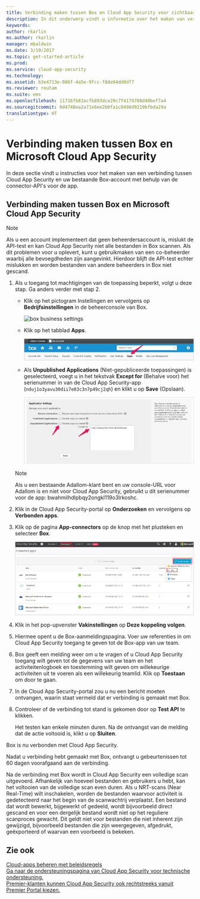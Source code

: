 ```yaml
---
title: Verbinding maken tussen Box en Cloud App Security voor zichtbaarheid en gebruikscontrole | Microsoft Docs
description: In dit onderwerp vindt u informatie over het maken van verbinding tussen de Box-app en Cloud App Security via de API-connector.
keywords: 
author: rkarlin
ms.author: rkarlin
manager: mbaldwin
ms.date: 3/19/2017
ms.topic: get-started-article
ms.prod: 
ms.service: cloud-app-security
ms.technology: 
ms.assetid: b3e4713e-986f-4a5e-9fcc-f8de94dd0df7
ms.reviewer: reutam
ms.suite: ems
ms.openlocfilehash: 11716fb83acfb893dce29c7f4179788d40bef7a4
ms.sourcegitcommit: 0d4748ea2a71e6ee2b0fa1c0498d9219bfbda29a
translationtype: HT
---
```

# <a name="connect-box-to-microsoft-cloud-app-security"></a>Verbinding maken tussen Box en Microsoft Cloud App Security
In deze sectie vindt u instructies voor het maken van een verbinding tussen Cloud App Security en uw bestaande Box-account met behulp van de connector-API's voor de app.  
  
## <a name="how-to-connect-box-to-cloud-app-security"></a>Verbinding maken tussen Box en Microsoft Cloud App Security  
  
> [!NOTE]  
>  Als u een account implementeert dat geen beheerdersaccount is, mislukt de API-test en kan Cloud App Security niet alle bestanden in Box scannen. Als dit problemen voor u oplevert, kunt u gebruikmaken van een co-beheerder waarbij alle bevoegdheden zijn aangevinkt. Hierdoor blijft de API-test echter mislukken en worden bestanden van andere beheerders in Box niet gescand.  
  
1.  Als u toegang tot machtigingen van de toepassing beperkt, volgt u deze stap. Ga anders verder met stap 2.  
  
    -   Klik op het pictogram Instellingen en vervolgens op **Bedrijfsinstellingen** in de beheerconsole van Box.  
  
         ![box business settings](./media/box-business-settings.png "box business settings")  
  
    -   Klik op het tabblad **Apps**.  
  
         ![box apps](./media/box-apps.png "box apps")  
  
    -   Als **Unpublished Applications** (Niet-gepubliceerde toepassingen) is geselecteerd, voegt u in het tekstvak **Except for** (Behalve voor) het serienummer in van de Cloud App Security-app (`nduj1o3yavu30dii7e03c3n7p49cj2qh`) en klikt u op **Save** (Opslaan).  
  
         ![box settings except for](./media/box-settings-except-for.png "box settings except for")  
  
    > [!NOTE]  
    >  Als u een bestaande Adallom-klant bent en uw console-URL voor Adallom is en niet voor Cloud App Security, gebruikt u dit serienummer voor de app: bwahmilhdlpbqy2ongkl119o3lrkoshc.  
  
2.  Klik in de Cloud App Security-portal op **Onderzoeken** en vervolgens op **Verbonden apps**.  
  
3.  Klik op de pagina **App-connectors** op de knop met het plusteken en selecteer **Box**.  
  
     ![connect box](./media/connect-box.png "connect box")  
  
4.  Klik in het pop-upvenster **Vakinstellingen** op **Deze koppeling volgen**.  
  
5.  Hiermee opent u de Box-aanmeldingspagina. Voer uw referenties in om Cloud App Security toegang te geven tot de Box-app van uw team.  
  
6.  Box geeft een melding weer om u te vragen of u Cloud App Security toegang wilt geven tot de gegevens van uw team en het activiteitenlogboek en toestemming wilt geven om willekeurige activiteiten uit te voeren als een willekeurig teamlid. Klik op **Toestaan** om door te gaan.  
  
7.  In de Cloud App Security-portal zou u nu een bericht moeten ontvangen, waarin staat vermeld dat er verbinding is gemaakt met Box.  
  
8.  Controleer of de verbinding tot stand is gekomen door op **Test API** te klikken.  
  
     Het testen kan enkele minuten duren. Na de ontvangst van de melding dat de actie voltooid is, klikt u op **Sluiten**.  
  
Box is nu verbonden met Cloud App Security.  
 
Nadat u verbinding hebt gemaakt met Box, ontvangt u gebeurtenissen tot 60 dagen voorafgaand aan de verbinding.
  
Na de verbinding met Box wordt in Cloud App Security een volledige scan uitgevoerd. Afhankelijk van hoeveel bestanden en gebruikers u hebt, kan het voltooien van de volledige scan even duren. Als u NRT-scans (Near Real-Time) wilt inschakelen, worden de bestanden waarvoor activiteit is gedetecteerd naar het begin van de scanwachtrij verplaatst. Een bestand dat wordt bewerkt, bijgewerkt of gedeeld, wordt bijvoorbeeld direct gescand en voor een dergelijk bestand wordt niet op het reguliere scanproces gewacht. Dit geldt niet voor bestanden die niet inherent zijn gewijzigd, bijvoorbeeld bestanden die zijn weergegeven, afgedrukt, geëxporteerd of waarvan een voorbeeld is bekeken.
  
## <a name="see-also"></a>Zie ook  
[Cloud-apps beheren met beleidsregels](control-cloud-apps-with-policies.md)   
[Ga naar de ondersteuningspagina van Cloud App Security voor technische ondersteuning.](http://support.microsoft.com/oas/default.aspx?prid=16031)   
[Premier-klanten kunnen Cloud App Security ook rechtstreeks vanuit Premier Portal kiezen.](https://premier.microsoft.com/)  
  
  